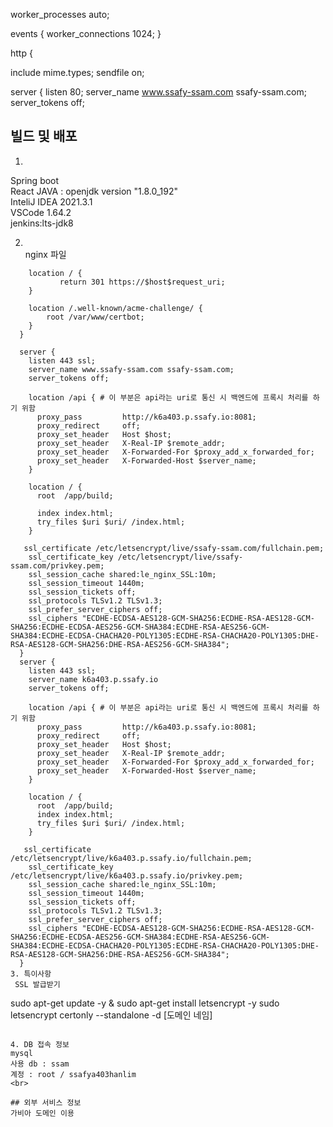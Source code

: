 worker_processes auto;

events { worker_connections 1024; }

http {

  include mime.types;
  sendfile on;

  server {
    listen 80;
    server_name www.ssafy-ssam.com ssafy-ssam.com;
    server_tokens off;
## 빌드 및 배포
1. 

Spring boot  
React
JAVA : openjdk version "1.8.0_192"  
InteliJ IDEA 2021.3.1  
VSCode 1.64.2  
jenkins:lts-jdk8


2. <br>nginx 파일  
```
    location / {
           return 301 https://$host$request_uri;
    }

    location /.well-known/acme-challenge/ {
        root /var/www/certbot;
    }
  }

  server {
    listen 443 ssl;
    server_name www.ssafy-ssam.com ssafy-ssam.com;
    server_tokens off;

    location /api { # 이 부분은 api라는 uri로 통신 시 백엔드에 프록시 처리를 하기 위함
      proxy_pass         http://k6a403.p.ssafy.io:8081;
      proxy_redirect     off;
      proxy_set_header   Host $host;
      proxy_set_header   X-Real-IP $remote_addr;
      proxy_set_header   X-Forwarded-For $proxy_add_x_forwarded_for;
      proxy_set_header   X-Forwarded-Host $server_name;
    }

    location / {
      root  /app/build;

      index index.html;
      try_files $uri $uri/ /index.html;
    }

   ssl_certificate /etc/letsencrypt/live/ssafy-ssam.com/fullchain.pem;
    ssl_certificate_key /etc/letsencrypt/live/ssafy-ssam.com/privkey.pem;
    ssl_session_cache shared:le_nginx_SSL:10m;
    ssl_session_timeout 1440m;
    ssl_session_tickets off;
    ssl_protocols TLSv1.2 TLSv1.3;
    ssl_prefer_server_ciphers off;
    ssl_ciphers "ECDHE-ECDSA-AES128-GCM-SHA256:ECDHE-RSA-AES128-GCM-SHA256:ECDHE-ECDSA-AES256-GCM-SHA384:ECDHE-RSA-AES256-GCM-SHA384:ECDHE-ECDSA-CHACHA20-POLY1305:ECDHE-RSA-CHACHA20-POLY1305:DHE-RSA-AES128-GCM-SHA256:DHE-RSA-AES256-GCM-SHA384";
  }
  server {
    listen 443 ssl;
    server_name k6a403.p.ssafy.io
    server_tokens off;

    location /api { # 이 부분은 api라는 uri로 통신 시 백엔드에 프록시 처리를 하기 위함
      proxy_pass         http://k6a403.p.ssafy.io:8081;
      proxy_redirect     off;
      proxy_set_header   Host $host;
      proxy_set_header   X-Real-IP $remote_addr;
      proxy_set_header   X-Forwarded-For $proxy_add_x_forwarded_for;
      proxy_set_header   X-Forwarded-Host $server_name;
    }

    location / {
      root  /app/build;
      index index.html;
      try_files $uri $uri/ /index.html;
    }

   ssl_certificate /etc/letsencrypt/live/k6a403.p.ssafy.io/fullchain.pem;
    ssl_certificate_key /etc/letsencrypt/live/k6a403.p.ssafy.io/privkey.pem;
    ssl_session_cache shared:le_nginx_SSL:10m;
    ssl_session_timeout 1440m;
    ssl_session_tickets off;
    ssl_protocols TLSv1.2 TLSv1.3;
    ssl_prefer_server_ciphers off;
    ssl_ciphers "ECDHE-ECDSA-AES128-GCM-SHA256:ECDHE-RSA-AES128-GCM-SHA256:ECDHE-ECDSA-AES256-GCM-SHA384:ECDHE-RSA-AES256-GCM-SHA384:ECDHE-ECDSA-CHACHA20-POLY1305:ECDHE-RSA-CHACHA20-POLY1305:DHE-RSA-AES128-GCM-SHA256:DHE-RSA-AES256-GCM-SHA384";
  }
3. 특이사항  
 SSL 발급받기
 ```
sudo apt-get update -y & sudo apt-get install letsencrypt -y
sudo letsencrypt certonly --standalone -d [도메인 네임]
 ```

4. DB 접속 정보  
mysql
사용 db : ssam
계정 : root / ssafya403hanlim
<br>

## 외부 서비스 정보
가비아 도메인 이용 

